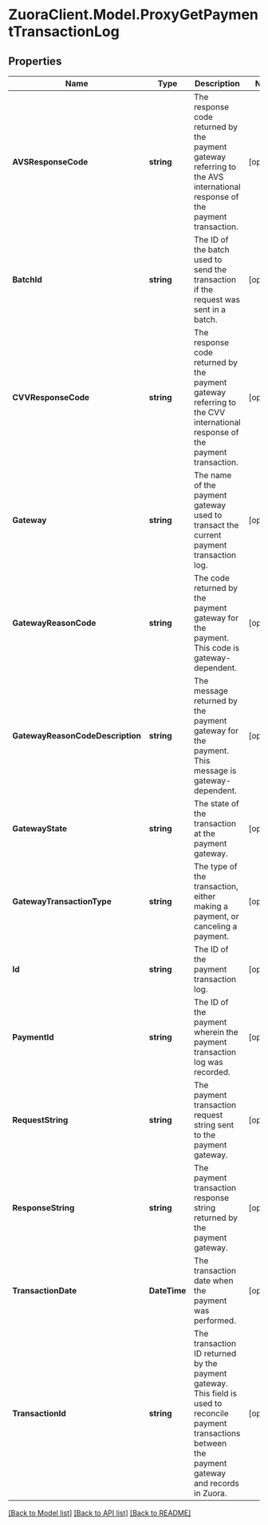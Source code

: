 # ZuoraClient.Model.ProxyGetPaymentTransactionLog

## Properties

Name | Type | Description | Notes
------------ | ------------- | ------------- | -------------
**AVSResponseCode** | **string** | The response code returned by the payment gateway referring to the AVS international response of the payment transaction.  | [optional] 
**BatchId** | **string** | The ID of the batch used to send the transaction if the request was sent in a batch.  | [optional] 
**CVVResponseCode** | **string** | The response code returned by the payment gateway referring to the CVV international response of the payment transaction.  | [optional] 
**Gateway** | **string** | The name of the payment gateway used to transact the current payment transaction log.  | [optional] 
**GatewayReasonCode** | **string** | The code returned by the payment gateway for the payment. This code is gateway-dependent.  | [optional] 
**GatewayReasonCodeDescription** | **string** | The message returned by the payment gateway for the payment. This message is gateway-dependent.   | [optional] 
**GatewayState** | **string** | The state of the transaction at the payment gateway.  | [optional] 
**GatewayTransactionType** | **string** | The type of the transaction, either making a payment, or canceling a payment.   | [optional] 
**Id** | **string** | The ID of the payment transaction log.  | [optional] 
**PaymentId** | **string** | The ID of the payment wherein the payment transaction log was recorded.   | [optional] 
**RequestString** | **string** | The payment transaction request string sent to the payment gateway.   | [optional] 
**ResponseString** | **string** | The payment transaction response string returned by the payment gateway.   | [optional] 
**TransactionDate** | **DateTime** | The transaction date when the payment was performed.   | [optional] 
**TransactionId** | **string** | The transaction ID returned by the payment gateway. This field is used to reconcile payment transactions between the payment gateway and records in Zuora.  | [optional] 

[[Back to Model list]](../README.md#documentation-for-models) [[Back to API list]](../README.md#documentation-for-api-endpoints) [[Back to README]](../README.md)


